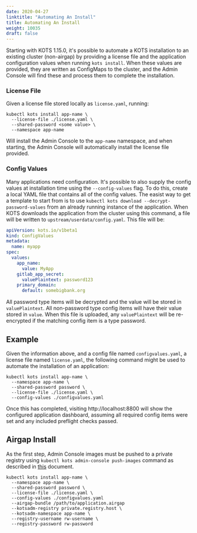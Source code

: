 ```yaml
---
date: 2020-04-27
linktitle: "Automating An Install"
title: Automating An Install
weight: 10035
draft: false
---
```


Starting with KOTS 1.15.0, it's possible to automate a KOTS installation to an existing cluster (non-airgap) by providing a license file and the application configuration values when running `kots install`.
When these values are provided, they are written as ConfigMaps to the cluster, and the Admin Console will find these and process them to complete the installation.

### License File

Given a license file stored locally as `license.yaml`, running:

```shell
kubectl kots install app-name \
  --license-file ./license.yaml \
  --shared-password <some value> \
  --namespace app-name
```

Will install the Admin Console to the `app-name` namespace, and when starting, the Admin Console will automatically install the license file provided.

### Config Values

Many applications need configuration.
It's possible to also supply the config values at installation time using the `--config-values` flag.
To do this, create a local YAML file that contains all of the config values.
The easist way to get a template to start from is to use `kubectl kots download --decrypt-password-values` from an already running instance of the application.
When KOTS downloads the application from the cluster using this command, a file will be written to `upstream/userdata/config.yaml`.
This file will be:

```yaml
apiVersion: kots.io/v1beta1
kind: ConfigValues
metadata:
  name: myapp
spec:
  values:
    app_name:
      value: MyApp
    gitlab_app_secret:
      valuePlaintext: password123
    primary_domain:
      default: somebigbank.org
```

All password type items will be decrypted and the value will be stored in `valuePlaintext`.
All non-password type config items will have their value stored in `value`.
When this file is uploaded, any `valuePlaintext` will be re-encrypted if the matching config item is a type password.

## Example

Given the information above, and a config file named `configvalues.yaml`, a license file named `license.yaml`, the following command might be used to automate the installation of an application:

```shell
kubectl kots install app-name \
  --namespace app-name \
  --shared-password password \
  --license-file ./license.yaml \
  --config-values ./configvalues.yaml
```

Once this has completed, visiting http://localhost:8800 will show the configured application dashboard, assuming all required config items were set and any included preflight checks passed.

## Airgap Install

As the first step, Admin Console images must be pushed to a private registry using `kubectl kots admin-console push-images` command as described in [this](/kotsadm/installing/airgap-packages/#kots-install) document.

```shell
kubectl kots install app-name \
  --namespace app-name \
  --shared-password password \
  --license-file ./license.yaml \
  --config-values ./configvalues.yaml
  --airgap-bundle /path/to/application.airgap
  --kotsadm-registry private.registry.host \
  --kotsadm-namespace app-name \
  --registry-username rw-username \
  --registry-password rw-password
```
